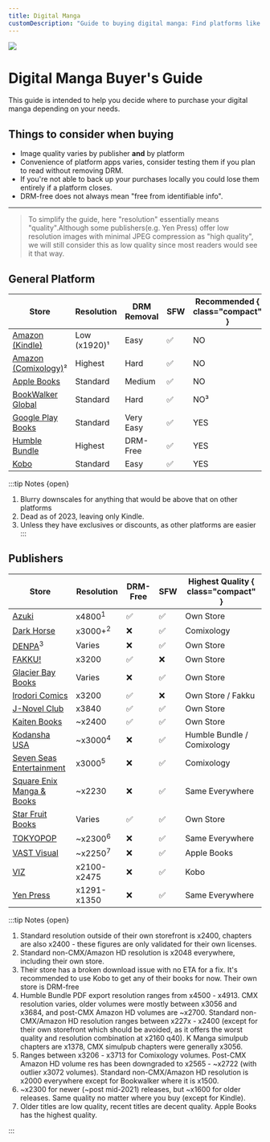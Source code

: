 ```yaml
---
title: Digital Manga
customDescription: "Guide to buying digital manga: Find platforms like Kindle, Apple Books, Google Play, and Kobo. Explore publishers for resolution and DRM-free options."
---
```


![](/thumb/digim.webp)
# Digital Manga Buyer's Guide
This guide is intended to help you decide where to purchase your digital manga depending on your needs.
<br>

## Things to consider when buying
- Image quality varies by publisher **and** by platform
- Convenience of platform apps varies, consider testing them if you plan to read without removing DRM.
- If you're not able to back up your purchases locally you could lose them entirely if a platform closes.
- DRM-free does not always mean "free from identifiable info".
---

>To simplify the guide, here "resolution" essentially means "quality".Although some publishers(e.g. Yen Press) offer low resolution images with minimal JPEG compression as "high quality", we will still consider this as low quality since most readers would see it that way.

## General Platform
Store | Resolution | DRM Removal | SFW | Recommended { class="compact" } |
--- | --- | --- | --- | --- |
[Amazon (Kindle)](https://www.amazon.com/kindle-dbs/comics-store/home/) | Low (x1920)¹ | Easy | ✅ | NO
[Amazon  (Comixology)](https://www.amazon.com/kindle-dbs/comics-store/home/)² | Highest | Hard | ✅ | NO
[Apple Books](https://www.apple.com/apple-books/)|Standard | Medium | ✅ | NO
[BookWalker Global](https://global.bookwalker.jp/)| Standard| Hard | ✅ | NO³
[Google Play Books](https://play.google.com/books)| Standard| Very Easy | ✅ | YES
[Humble Bundle](https://www.humblebundle.com/)|Highest | DRM-Free| ✅ | YES
[Kobo](https://www.kobo.com/)|Standard | Easy | ✅ | YES

:::tip Notes {open}
1. Blurry downscales for anything that would be above that on other platforms
2. Dead as of 2023, leaving only Kindle.
3. Unless they have exclusives or discounts, as other platforms are easier
:::


## Publishers
Store | Resolution | DRM-Free | SFW | Highest Quality { class="compact" } |
--- | --- | --- | --- | --- |
[Azuki](https://www.azuki.co/)|x4800<sup>1</sup>|✅|✅|Own Store
[Dark Horse](https://digital.darkhorse.com/)|x3000+<sup>2</sup> | ❌ | ✅ | Comixology
[DENPA](https://denpa.pub/)<sup>3</sup>|Varies | ❌ | ✅ | Own Store
[FAKKU!](https://www.fakku.net/)| x3200 | ✅ | ❌ | Own Store
[Glacier Bay Books](https://glacierbaybooks.com/)|Varies | ❌ | ✅ | Own Store
[Irodori Comics](https://irodoricomics.com/)|x3200 | ✅ | ❌ | Own Store / Fakku
[J-Novel Club](https://j-novel.club/)|x3840 | ✅ | ✅ | Own Store
[Kaiten Books](https://www.kaitenbooks.com/)|~x2400 | ✅ | ✅ | Own Store
[Kodansha USA](https://kodansha.us/)|~x3000<sup>4</sup> | ❌ | ✅ | Humble Bundle / Comixology
[Seven Seas Entertainment](https://sevenseasentertainment.com/) |x3000<sup>5</sup> |❌|✅|Comixology
[Square Enix Manga & Books](https://squareenixmangaandbooks.square-enix-games.com/en-us)| ~x2230 |❌|✅| Same Everywhere
[Star Fruit Books](https://starfruitbooks.com/)|Varies|✅|✅|Own Store
[TOKYOPOP](https://tokyopop.com/)|~x2300<sup>6</sup>|❌|✅| Same Everywhere
[VAST Visual](https://vastmanga.com/)|~x2250<sup>7</sup> | ❌|✅| Apple Books
[VIZ](https://www.viz.com/read)|x2100-x2475 | ❌ | ✅ | Kobo
[Yen Press](https://yenpress.com/)| x1291-x1350 |❌|✅| Same Everywhere

:::tip Notes {open}
1. Standard resolution outside of their own storefront is x2400, chapters are also x2400 - these figures are only validated for their own licenses.
2. Standard non-CMX/Amazon HD resolution is x2048 everywhere, including their own store.
3. Their store has a broken download issue with no ETA for a fix. It's recommended to use Kobo to get any of their books for now. Their own store is DRM-free
4. Humble Bundle PDF export resolution ranges from x4500 - x4913. CMX resolution varies, older volumes were mostly between x3056 and x3684, and post-CMX Amazon HD volumes are ~x2700. Standard non-CMX/Amazon HD resolution ranges between x227x - x2400 (except for their own storefront which should be avoided, as it offers the worst quality and resolution combination at x2160 q40). K Manga simulpub chapters are x1378, CMX simulpub chapters were generally x3056.
5. Ranges between x3206 - x3713 for Comixology volumes. Post-CMX Amazon HD volume res has been downgraded to x2565 - ~x2722 (with outlier x3072 volumes). Standard non-CMX/Amazon HD resolution is x2000 everywhere except for Bookwalker where it is x1500.
6. ~x2300 for newer (~post mid-2021) releases, but ~x1600 for older releases. Same quality no matter where you buy (except for Kindle).
7. Older titles are low quality, recent titles are decent quality. Apple Books has the highest quality.

:::
